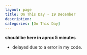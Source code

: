 ```yaml
---
layout: page
title: On This Day - 19 December
description: 
categories: [On This Day]
---
```


**should be here in aprox 5 minutes**
* delayed due to a error in my code.
